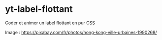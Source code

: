 # yt-label-flottant
Coder et animer un label flottant en pur CSS

Image : https://pixabay.com/fr/photos/hong-kong-ville-urbaines-1990268/
